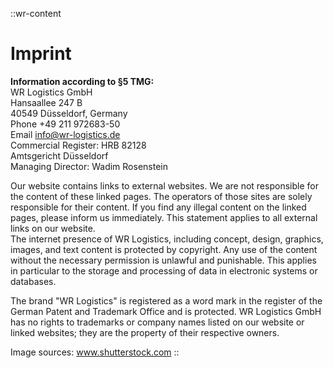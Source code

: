 ::wr-content
# Imprint

**Information according to §5 TMG:**  
WR Logistics GmbH  
Hansaallee 247 B  
40549 Düsseldorf, Germany  
Phone +49 211 972683-50  
Email info@wr-logistics.de  
Commercial Register: HRB 82128  
Amtsgericht Düsseldorf  
Managing Director: Wadim Rosenstein

Our website contains links to external websites. We are not responsible for the content of these linked pages. The operators of those sites are solely responsible for their content. If you find any illegal content on the linked pages, please inform us immediately. This statement applies to all external links on our website.  
The internet presence of WR Logistics, including concept, design, graphics, images, and text content is protected by copyright. Any use of the content without the necessary permission is unlawful and punishable. This applies in particular to the storage and processing of data in electronic systems or databases.

The brand "WR Logistics" is registered as a word mark in the register of the German Patent and Trademark Office and is protected. WR Logistics GmbH has no rights to trademarks or company names listed on our website or linked websites; they are the property of their respective owners.

Image sources: www.shutterstock.com
::